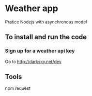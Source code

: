 # Weather app

Pratice Nodejs with asynchronous model

## To install and run the code


### Sign up for a weather api key
Go to http://darksky.net/dev

## Tools
npm request